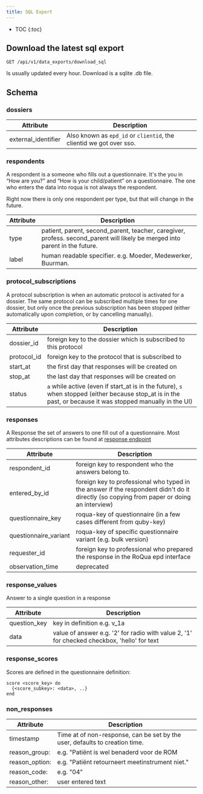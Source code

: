 ```yaml
---
title: SQL Export
---
```


* TOC
{:toc}

## Download the latest sql export

    GET /api/v1/data_exports/download_sql

Is usually updated every hour. Download is a sqlite .db file.

## Schema

### dossiers

Attribute           | Description
--------------------|-----------------
external_identifier | Also known as `epd_id` or `clientid`, the clientid we got over sso.

### respondents

A respondent is a someone who fills out a questionnaire. It's the you in “How are you?” and “How is your child/patient” on a questionnaire. The one who enters the data into roqua is not always the respondent.

Right now there is only one respondent per type, but that will change in the future.

Attribute             | Description
----------------------|-----------------
type                  | patient, parent, second_parent, teacher, caregiver, profess. second_parent will likely be merged into parent in the future.
label                 | human readable specifier. e.g. Moeder, Medewerker, Buurman.

### protocol_subscriptions

A protocol subscription is when an automatic protocol is activated for a dossier. The same protocol can be subscribed multiple times for one dossier, but only once the previous subscription has been stopped (either automatically upon completion, or by cancelling manually).

Attribute             | Description
----------------------|-----------------
dossier_id            | foreign key to the dossier which is subscribed to this protocol
protocol_id           | foreign key to the protocol that is subscribed to
start_at              | the first day that responses will be created on
stop_at               | the last day that responses will be created on
status                | `a` while active (even if start_at is in the future), `s` when stopped (either because stop_at is in the past, or because it was stopped manually in the UI)

### responses

A Response the set of answers to one fill out of a questionnaire. Most attributes descriptions can be found at [response endpoint](../../dossier/responses/#response-attributes)

Attribute             | Description
----------------------|-----------------
respondent_id         | foreign key to respondent who the answers belong to.
entered_by_id         | foreign key to professional who typed in the answer if the respondent didn't do it directly (so copying from paper or doing an interview)
questionnaire_key     | roqua-key of questionnaire (in a few cases different from quby-key)
questionnaire_variant | roqua-key of specific questionnaire variant (e.g. bulk version)
requester_id          | foreign key to professional who prepared the response in the RoQua epd interface
observation_time      | deprecated

### response_values

Answer to a single question in a response

Attribute             | Description
----------------------|-----------------
question_key          | key in definition e.g. v_1a
data                  | value of answer e.g. '2' for radio with value 2, '1' for checked checkbox, 'hello' for text

### response_scores

Scores are defined in the questionnaire definition:

```
score <score_key> do
  {<score_subkey>: <data>, ..}
end
```

### non_responses

Attribute             | Description
----------------------|-----------------
timestamp             | Time at of non-response, can be set by the user, defaults to creation time.
reason_group:         | e.g. "Patiënt is wel benaderd voor de ROM
reason_option:        | e.g. "Patiënt retourneert meetinstrument niet."
reason_code:          | e.g. "04"
reason_other:         | user entered text
